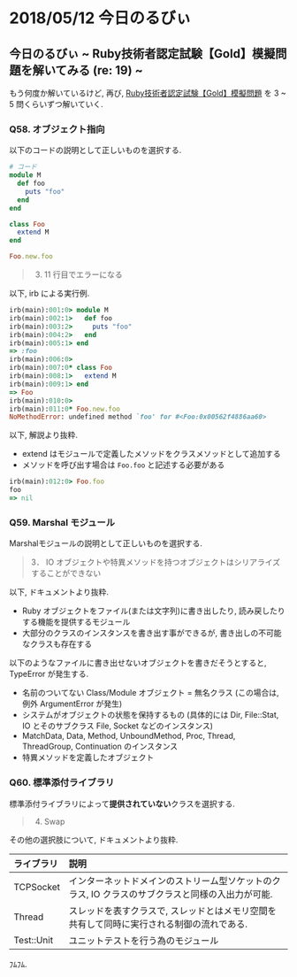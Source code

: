 # 2018/05/12 今日のるびぃ

## 今日のるびぃ ~ Ruby技術者認定試験【Gold】模擬問題を解いてみる (re: 19) ~

もう何度か解いているけど, 再び, [Ruby技術者認定試験【Gold】模擬問題](https://www.school.ctc-g.co.jp/ruby/training_ruby_gold_01_10.html) を 3 ~ 5 問くらいずつ解いていく.

### Q58. オブジェクト指向

以下のコードの説明として正しいものを選択する.

```ruby
# コード
module M
  def foo
    puts "foo"
  end
end

class Foo
  extend M
end

Foo.new.foo
```

> 3. 11 行目でエラーになる

以下, irb による実行例.

```ruby
irb(main):001:0> module M
irb(main):002:1>   def foo
irb(main):003:2>     puts "foo"
irb(main):004:2>   end
irb(main):005:1> end
=> :foo
irb(main):006:0> 
irb(main):007:0* class Foo
irb(main):008:1>   extend M
irb(main):009:1> end
=> Foo
irb(main):010:0> 
irb(main):011:0* Foo.new.foo
NoMethodError: undefined method `foo' for #<Foo:0x00562f4886aa60>
```

以下, 解説より抜粋.

* extend はモジュールで定義したメソッドをクラスメソッドとして追加する
* メソッドを呼び出す場合は `Foo.foo` と記述する必要がある
 
```ruby
irb(main):012:0> Foo.foo
foo
=> nil
```

### Q59. Marshal モジュール

Marshalモジュールの説明として正しいものを選択する.

> 3．	IO オブジェクトや特異メソッドを持つオブジェクトはシリアライズすることができない

以下, ドキュメントより抜粋.

* Ruby オブジェクトをファイル(または文字列)に書き出したり, 読み戻したりする機能を提供するモジュール
* 大部分のクラスのインスタンスを書き出す事ができるが, 書き出しの不可能なクラスも存在する

以下のようなファイルに書き出せないオブジェクトを書きだそうとすると, TypeError が発生する.

* 名前のついてない Class/Module オブジェクト = 無名クラス (この場合は, 例外 ArgumentError が発生)
* システムがオブジェクトの状態を保持するもの (具体的には Dir, File::Stat, IO とそのサブクラス File, Socket などのインスタンス)
* MatchData, Data, Method, UnboundMethod, Proc, Thread, ThreadGroup, Continuation のインスタンス
* 特異メソッドを定義したオブジェクト

### Q60. 標準添付ライブラリ

標準添付ライブラリによって**提供されていない**クラスを選択する.

> 4. Swap

その他の選択肢について, ドキュメントより抜粋.

| **ライブラリ** | **説明** |
|:---|:---|
| TCPSocket | インターネットドメインのストリーム型ソケットのクラス, IO クラスのサブクラスと同様の入出力が可能. |
| Thread | スレッドを表すクラスで, スレッドとはメモリ空間を共有して同時に実行される制御の流れである. |
| Test::Unit | ユニットテストを行う為のモジュール |

ﾌﾑﾌﾑ.
